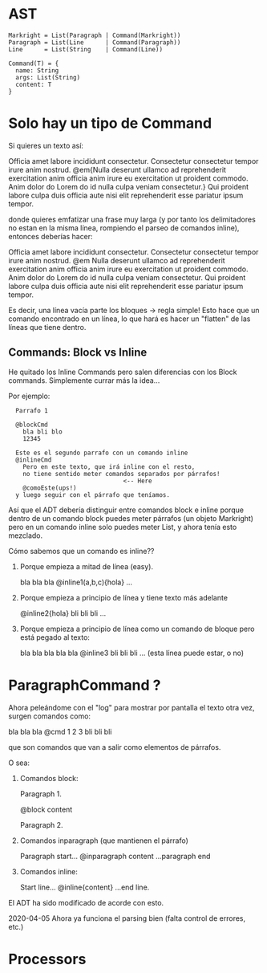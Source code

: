 # AST
```
Markright = List(Paragraph | Command(Markright))
Paragraph = List(Line      | Command(Paragraph))
Line      = List(String    | Command(Line))

Command(T) = {
  name: String
  args: List(String)
  content: T
}
```

# Solo hay un tipo de Command

Si quieres un texto así:

  Officia amet labore incididunt consectetur. Consectetur consectetur tempor
  irure anim nostrud. @em{Nulla deserunt ullamco ad reprehenderit exercitation anim
  officia anim irure eu exercitation ut proident commodo. Anim dolor do Lorem
  do id nulla culpa veniam consectetur.} Qui proident labore culpa duis officia
  aute nisi elit reprehenderit esse pariatur ipsum tempor.

donde quieres emfatizar una frase muy larga (y por tanto los delimitadores no
estan en la misma línea, rompiendo el parseo de comandos inline), entonces
deberías hacer:

  Officia amet labore incididunt consectetur. Consectetur consectetur tempor
  irure anim nostrud. 
  @em 
    Nulla deserunt ullamco ad reprehenderit exercitation anim officia anim
    irure eu exercitation ut proident commodo. Anim dolor do Lorem do id nulla
    culpa veniam consectetur.
  Qui proident labore culpa duis officia aute nisi elit reprehenderit esse
  pariatur ipsum tempor.

Es decir, una línea vacía parte los bloques -> regla simple! Esto hace que un
comando encontrado en un línea, lo que hará es hacer un "flatten" de las líneas
que tiene dentro.

## Commands: Block vs Inline

He quitado los Inline Commands pero salen diferencias con los Block commands.
Simplemente currar más la idea...

Por ejemplo:
```
  Parrafo 1

  @blockCmd
    bla bli blo
    12345

  Este es el segundo parrafo con un comando inline
  @inlineCmd
    Pero en este texto, que irá inline con el resto,
    no tiene sentido meter comandos separados por párrafos!
                                <-- Here
    @comoEste(ups!)
  y luego seguir con el párrafo que teníamos.
```

Así que el ADT debería distinguir entre comandos block e inline porque dentro de
un comando block puedes meter párrafos (un objeto Markright) pero en un comando
inline solo puedes meter List<Line>, y ahora tenía esto mezclado.

Cómo sabemos que un comando es inline??
1) Porque empieza a mitad de línea (easy).

      bla bla bla @inline1(a,b,c){hola} ...

2) Porque empieza a principio de línea y tiene texto más adelante
   
      @inline2{hola} bli bli bli ...

3) Porque empieza a principio de línea como un comando de bloque
   pero está pegado al texto:

      bla bla bla bla bla
      @inline3
         bli bli bli
      ... (esta línea puede estar, o no)
  

# ParagraphCommand ?

Ahora peleándome con el "log" para mostrar por pantalla el texto otra vez,
surgen comandos como:

  bla bla bla
  @cmd
    1 2 3
  bli bli bli

que son comandos que van a salir como elementos de párrafos.

O sea:

1) Comandos block:

    Paragraph 1.

    @block
      content

    Paragraph 2.

2) Comandos inparagraph (que mantienen el párrafo)

    Paragraph start...
    @inparagraph
      content
    ...paragraph end

3) Comandos inline:

    Start line... @inline{content} ...end line.

El ADT ha sido modificado de acorde con esto.


2020-04-05 Ahora ya funciona el parsing bien (falta control de errores, etc.)


# Processors

